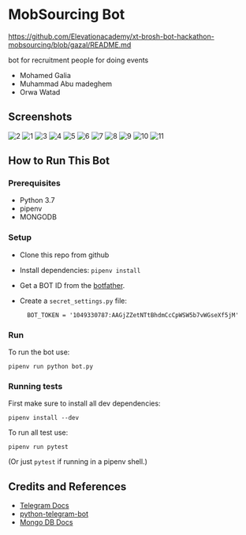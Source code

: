 # MobSourcing Bot
<https://github.com/Elevationacademy/xt-brosh-bot-hackathon-mobsourcing/blob/gazal/README.md>

bot for recruitment people for doing events 

* Mohamed Galia
* Muhammad Abu madeghem
* Orwa Watad


## Screenshots

![2](https://user-images.githubusercontent.com/48689046/67978683-59134200-fc23-11e9-8370-1a4c89b20e0c.png)
![1](https://user-images.githubusercontent.com/48689046/67978685-59134200-fc23-11e9-8c42-942afd1cc456.png)
![3](https://user-images.githubusercontent.com/48689046/67978729-6b8d7b80-fc23-11e9-99f8-0ccda6da7526.png)
![4](https://user-images.githubusercontent.com/48689046/67978732-6cbea880-fc23-11e9-9819-28f4645cf5ac.png)
![5](https://user-images.githubusercontent.com/48689046/67978741-70eac600-fc23-11e9-9e4e-23a5b433699c.png)
![6](https://user-images.githubusercontent.com/48689046/67978743-72b48980-fc23-11e9-876b-fe73865f137b.png)
![7](https://user-images.githubusercontent.com/48689046/67978748-75af7a00-fc23-11e9-9b7a-2a8e976c698a.png)
![8](https://user-images.githubusercontent.com/48689046/67978753-77793d80-fc23-11e9-93c7-bd940a5a03ab.png)
![9](https://user-images.githubusercontent.com/48689046/67978756-78aa6a80-fc23-11e9-8c21-c06d60ad9ac4.png)
![10](https://user-images.githubusercontent.com/48689046/67978760-79430100-fc23-11e9-9648-f2e27f93d690.png)
![11](https://user-images.githubusercontent.com/48689046/67978762-7b0cc480-fc23-11e9-845d-6e53d7f65ee1.png)

## How to Run This Bot
### Prerequisites
* Python 3.7
* pipenv
* MONGODB

### Setup
* Clone this repo from github
* Install dependencies: `pipenv install`
* Get a BOT ID from the [botfather](https://telegram.me/BotFather).
* Create a `secret_settings.py` file:

        BOT_TOKEN = '1049330787:AAGjZZetNTtBhdmCcCpWSW5b7vWGseXf5jM'

### Run
To run the bot use:

    pipenv run python bot.py

### Running tests
First make sure to install all dev dependencies:

    pipenv install --dev

To run all test  use:

    pipenv run pytest

(Or just `pytest` if running in a pipenv shell.)

## Credits and References
* [Telegram Docs](https://core.telegram.org/bots)
* [python-telegram-bot](https://github.com/python-telegram-bot/python-telegram-bot)
* [Mongo DB Docs](https://www.mongodb.com/cloud/atlas/lp/general/try?utm_source=google&utm_campaign=gs_emea_israel_search_brand_atlas_desktop&utm_term=mongodb%20docs&utm_medium=cpc_paid_search&utm_ad=e&_bt=335279733251&_bn=g&gclid=EAIaIQobChMIpMeKg-3D5QIVB9reCh32yglJEAAYASAAEgK37fD_BwE)
